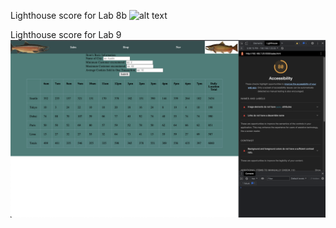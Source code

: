 Lighthouse score for Lab 8b
![alt text](img/lab_08b.PNG)

Lighthouse score for Lab 9
![alt text](img/lab_09.png)